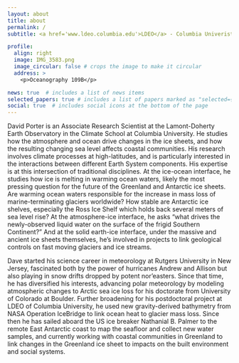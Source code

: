 ```yaml
---
layout: about
title: about
permalink: /
subtitle: <a href='www.ldeo.columbia.edu'>LDEO</a> - Columbia Univeristy. 61 Rt. 9W, Palisades, NY 10964

profile:
  align: right
  image: IMG_3583.png
  image_circular: false # crops the image to make it circular
  address: >
    <p>Oceanography 109B</p>

news: true  # includes a list of news items
selected_papers: true # includes a list of papers marked as "selected={true}"
social: true  # includes social icons at the bottom of the page
---
```


David Porter is an Associate Research Scientist at the Lamont-Doherty Earth Observatory in the Climate School at Columbia University. He studies how the atmosphere and ocean drive changes in the ice sheets, and how the resulting changing sea level affects coastal communities. His research involves climate processes at high-latitudes, and is particularly interested in the interactions between different Earth System components. His expertise is at this intersection of traditional disciplines. At the ice-ocean interface, he studies how ice is melting in warming ocean waters, likely the most pressing question for the future of the Greenland and Antarctic ice sheets. Are warming ocean waters responsible for the increase in mass loss of marine-terminating glaciers worldwide? How stable are Antarctic ice shelves, especially the Ross Ice Shelf which holds back several meters of sea level rise? At the atmosphere-ice interface, he asks “what drives the newly-observed liquid water on the surface of the frigid Southern Continent?” And at the solid earth-ice interface, under the massive and ancient ice sheets themselves, he’s involved in projects to link geological controls on fast moving glaciers and ice streams.


Dave started his science career in meteorology at Rutgers University in New Jersey, fascinated both by the power of hurricanes Andrew and Allison but also playing in snow drifts dropped by potent nor’easters. Since that time, he has diversified his interests, advancing polar meteorology by modeling atmospheric changes to Arctic sea ice loss for his doctorate from University of Colorado at Boulder. Further broadening for his postdoctoral project at LDEO of Columbia University, he used new gravity-derived bathymetry from NASA Operation IceBridge to link ocean heat to glacier mass loss. Since then he has sailed aboard the US ice breaker Nathanial B. Palmer to the remote East Antarctic coast to map the seafloor and collect new water samples, and currently working with coastal communities in Greenland to link changes in the Greenland ice sheet to impacts on the built environment and social systems.
